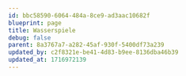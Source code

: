 ```yaml
---
id: bbc58590-6064-484a-8ce9-ad3aac10682f
blueprint: page
title: Wasserspiele
debug: false
parent: 8a3767a7-a282-45af-930f-5400df73a239
updated_by: c2f8321e-be41-4d83-b9ee-8136dba46b39
updated_at: 1716972139
---
```

